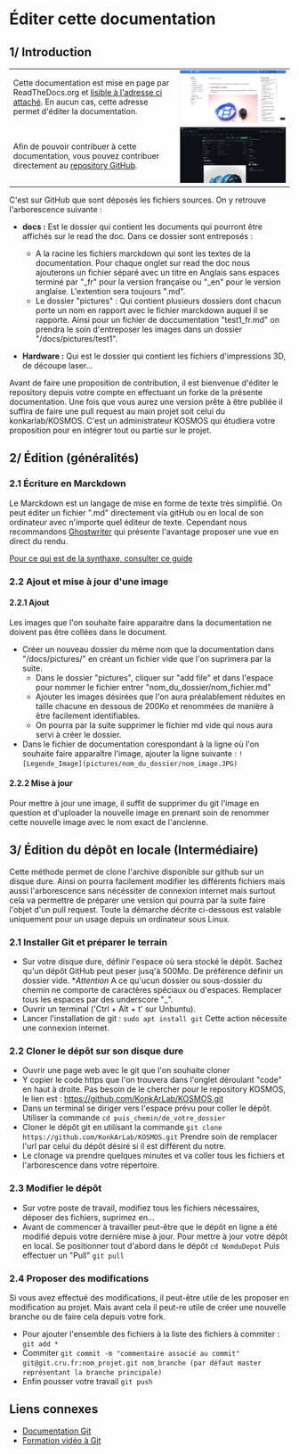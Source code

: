 # Éditer cette documentation

## 1/ Introduction
|||
|-|-|
|Cette documentation est mise en page par ReadTheDocs.org et [lisible à l'adresse ci attaché](https://kosmos30.readthedocs.io). En aucun cas, cette adresse permet d'éditer la documentation.|![ED1-1](pictures/edit-this-doc/ED1-1.png)|
|Afin de pouvoir contribuer à cette documentation, vous pouvez contribuer directement au [repository GitHub](https://github.com/KonkArLab/KOSMOS).|![ED1-2](pictures/edit-this-doc/ED1-2.png)|

C'est sur GitHub que sont déposés les fichiers sources. On y retrouve l'arborescence suivante : 

 - **docs :** Est le dossier qui contient les documents qui pourront être affichés sur le read the doc. Dans ce dossier sont entreposés :

   - A la racine les fichiers marckdown qui sont les textes de la documentation. Pour chaque onglet sur read the doc nous ajouterons un fichier séparé avec un titre en Anglais sans espaces terminé par "_fr" pour la version française ou "_en" pour le version anglaise. L'extention sera toujours ".md".
   - Le dossier "pictures" : Qui contient plusieurs dossiers dont chacun porte un nom en rapport avec le fichier marckdown auquel il se rapporte. Ainsi pour un fichier de doccumentation "test1_fr.md" on prendra le soin d'entreposer les images dans un dossier "/docs/pictures/test1".

 - **Hardware :** Qui est le dossier qui contient les fichiers d'impressions 3D, de découpe laser...  

Avant de faire une proposition de contribution, il est bienvenue d'éditer le repository depuis votre compte en effectuant un forke de la présente documentation. Une fois que vous aurez une version prête à être publiée il suffira de faire une pull request au main projet soit celui du konkarlab/KOSMOS.
C'est un administrateur KOSMOS qui étudiera votre proposition pour en intégrer tout ou partie sur le projet. 


## 2/ Édition (généralités)

### 2.1 Écriture en Marckdown
Le Marckdown est un langage de mise en forme de texte très simplifié. On peut éditer un fichier ".md" directement via gitHub ou en local de son ordinateur avec n'importe quel éditeur de texte. Cependant nous recommandons [Ghostwriter](https://wereturtle.github.io/ghostwriter/) qui présente l'avantage proposer une vue en direct du rendu.

[Pour ce qui est de la synthaxe, consulter ce guide](https://www.markdownguide.org/basic-syntax/)


### 2.2 Ajout et mise à jour d'une image

#### 2.2.1 Ajout
Les images que l'on souhaite faire apparaitre dans la documentation ne doivent pas être collées dans le document. 

 - Créer un nouveau dossier du même nom que la documentation dans "/docs/pictures/" en créant un fichier vide que l'on suprimera par la suite.
   - Dans le dossier "pictures", cliquer sur "add file" et dans l'espace pour nommer le fichier entrer "nom_du_dossier/nom_fichier.md"
   - Ajouter les images désirées que l'on aura préalablement réduites en taille chacune en dessous de 200Ko et renommées de manière à être facilement identifiables. 
   - On pourra par la suite supprimer le fichier md vide qui nous aura servi à créer le dossier.
 - Dans le fichier de documentation corespondant à la ligne où l'on souhaite faire apparaître l'image, ajouter la ligne suivante : 
 ```![Legende_Image](pictures/nom_du_dossier/nom_image.JPG)``` 


#### 2.2.2 Mise à jour 
Pour mettre à jour une image, il suffit de supprimer du git l'image en question et d'uploader la nouvelle image en prenant soin de renommer cette nouvelle image avec le nom exact de l'ancienne. 



## 3/ Édition du dépôt en locale (Intermédiaire)
Cette méthode permet de clone l'archive disponible sur github sur un disque dure. Ainsi on pourra facilement modifier les différents fichiers mais aussi l'arborescence sans nécéssiter de connexion internet mais surtout cela va permettre de préparer une version qui pourra par la suite faire l'objet d'un pull request. 
Toute la démarche décrite ci-dessous est valable uniquement pour un usage depuis un ordinateur sous Linux. 

### 2.1 Installer Git et préparer le terrain
 - Sur votre disque dure, définir l'espace où sera stocké le dépôt. Sachez qu'un dépôt GitHub peut peser jusq'à 500Mo. De préférence définir un dossier vide. **Attention* A ce qu'ucun dossier ou sous-dossier du chemin ne comporte de caractères spéciaux ou d'espaces. Remplacer tous les espaces par des underscore "_". 
 - Ouvrir un terminal ('Ctrl + Alt + t' sur Unbuntu).
 - Lancer l'installation de git :  ```sudo apt install git``` Cette action nécessite une connexion internet.
 

### 2.2 Cloner le dépôt sur son disque dure
 - Ouvrir une page web avec le git que l'on souhaite cloner
 - Y copier le code https que l'on trouvera dans l'onglet déroulant "code" en haut à droite. Pas besoin de le chercher pour le repository KOSMOS, le lien est : https://github.com/KonkArLab/KOSMOS.git
 - Dans un terminal se diriger vers l'espace prévu pour coller le dépôt. Utiliser la commande ```cd puis_chemin/de_votre_dossier```
 - Cloner le dépôt git en utilisant la commande ```git clone https://github.com/KonkArLab/KOSMOS.git``` Prendre soin de remplacer l'url par celui du dépôt désiré si il est différent du notre. 
 - Le clonage va prendre quelques minutes et va coller tous les fichiers et l'arborescence dans votre répertoire.


### 2.3 Modifier le dépôt
 - Sur votre poste de travail, modifiez tous les fichiers nécessaires, déposer des fichiers, suprimez en...
 - Avant de commencer à travailler peut-être que le dépôt en ligne a été modifié depuis votre dernière mise à jour. Pour mettre à jour votre dépôt en local. Se positionner tout d'abord dans le dépôt ```cd NomduDepot``` Puis effectuer un "Pull" ```git pull```
 
### 2.4 Proposer des modifications
Si vous avez effectué des modifications, il peut-être utile de les proposer en modification au projet. Mais avant cela il peut-re utile de créer une nouvelle branche ou de faire cela depuis votre fork. 
 - Pour ajouter l'ensemble des fichiers à la liste des fichiers à commiter : ```git add *```
 - Commiter ```git commit -m "commentaire associé au commit" git@git.cru.fr:nom_projet.git nom_branche (par défaut master représentant la branche principale)```
 - Enfin pousser votre travail ```git push```



 
## Liens connexes
 - [Documentation Git](https://git-scm.com/about)
 - [Formation vidéo à Git](https://youtube.com/playlist?list=PLjwdMgw5TTLXuY5i7RW0QqGdW0NZntqiP)
 
 
